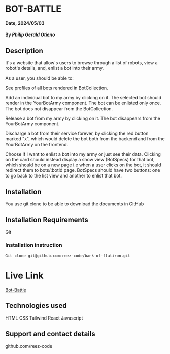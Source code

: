 # BOT-BATTLE

#### Date, 2024/05/03

#### By _Philip Gerald Otieno_

## Description

It's a website that allow's users to browse through a list of robots, view a robot's details, and, enlist a bot into their army.

As a user, you should be able to:

See profiles of all bots rendered in BotCollection.

Add an individual bot to my army by clicking on it. The selected bot should render in the YourBotArmy component. The bot can be enlisted only once. The bot does not disappear from the BotCollection.

Release a bot from my army by clicking on it. The bot disappears from the YourBotArmy component.

Discharge a bot from their service forever, by clicking the red button marked "x", which would delete the bot both from the backend and from the YourBotArmy on the frontend.

Choose if I want to enlist a bot into my army or just see their data. Clicking on the card should instead display a show view (BotSpecs) for that bot, which should be on a new page i.e when a user clicks on the bot, it should redirect them to bots/:botId page. BotSpecs should have two buttons: one to go back to the list view and another to enlist that bot.

## Installation

You use git clone to be able to download the documents in GitHub

## Installation Requirements

Git

### Installation instruction

```
Git clone git@github.com:reez-code/bank-of-flatiron.git

```

# Live Link

[Bot-Battle](https://fastidious-melba-59f62c.netlify.app)

## Technologies used

HTML
CSS
Tailwind
React
Javascript

## Support and contact details

github.com/reez-code
